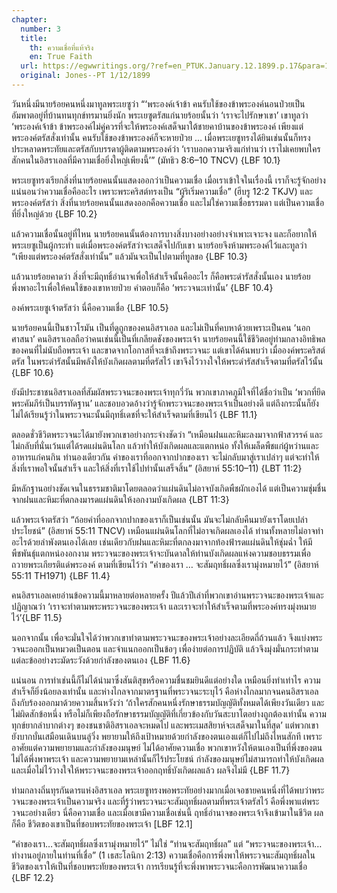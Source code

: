 ```yaml
---
chapter:
  number: 3
  title:
    th: ความเชื่อที่แท้จริง
    en: True Faith
  url: https://egwwritings.org/?ref=en_PTUK.January.12.1899.p.17&para=1183.3
  original: Jones--PT 1/12/1899
---
```


วันหนึ่งมีนายร้อยคนหนึ่งมาทูลพระเยซูว่า “‘พระองค์เจ้าข้า คนรับใช้ของข้าพระองค์นอนป่วยเป็นอัมพาตอยู่ที่บ้านทนทุกข์ทรมานยิ่งนัก พระเยซูตรัสแก่นายร้อยนั้นว่า ‘เราจะไปรักษาเขา’ เขาทูลว่า ‘พระองค์เจ้าข้า ข้าพระองค์ไม่คู่ควรที่จะให้พระองค์เสด็จมาใต้ชายคาบ้านของข้าพระองค์ เพียงแต่พระองค์ตรัสสั่งเท่านั้น คนรับใช้ของข้าพระองค์ก็จะหายป่วย … เมื่อพระเยซูทรงได้ยินเช่นนั้นก็ทรงประหลาดพระทัยและตรัสกับบรรดาผู้ติดตามพระองค์ว่า ‘เราบอกความจริงแก่ท่านว่า เราไม่เคยพบใครสักคนในอิสราเอลที่มีความเชื่อยิ่งใหญ่เพียงนี้’” (มัทธิว 8:6–10 TNCV) {LBF 10.1}

พระเยซูทรงเรียกสิ่งที่นายร้อยคนนั้นแสดงออกว่าเป็นความเชื่อ เมื่อเราเข้าใจในเรื่องนี้ เราก็จะรู้จักอย่างแน่นอนว่าความเชื่อคืออะไร เพราะพระคริสต์ทรงเป็น “ผู้ริเริ่มความเชื่อ” (ฮีบรู 12:2 TKJV) และพระองค์ตรัสว่า สิ่งที่นายร้อยคนนั้นแสดงออกคือความเชื่อ และไม่ใช่ความเชื่อธรรมดา แต่เป็นความเชื่อที่ยิ่งใหญ่ด้วย {LBF 10.2}

แล้วความเชื่อนั้นอยู่ที่ไหน นายร้อยคนนั้นต้องการบางสิ่งบางอย่างอย่างจำเพาะเจาะจง และก็อยากให้พระเยซูเป็นผู้กระทำ แต่เมื่อพระองค์ตรัสว่าจะเสด็จไปกับเขา นายร้อยจึงห้ามพระองค์ไว้และทูลว่า “เพียงแต่พระองค์ตรัสสั่งเท่านั้น” แล้วมันจะเป็นไปตามที่ทูลขอ {LBF 10.3}

แล้วนายร้อยคาดว่า สิ่งที่จะมีฤทธิ์อำนาจเพื่อให้สำเร็จนั้นคืออะไร ก็คือพระดำรัสสั่งนั้นเอง นายร้อยพึ่งพาอะไรเพื่อให้คนใช้ของเขาหายป่วย คำตอบก็คือ ‘พระวจนะเท่านั้น’ {LBF 10.4}

องค์พระเยซูเจ้าตรัสว่า นี่คือความเชื่อ {LBF 10.5}

นายร้อยคนนี้เป็นชาวโรมัน เป็นที่ดูถูกของคนอิสราเอล และไม่เป็นที่คบหาด้วยเพราะเป็นคน ‘นอกศาสนา’ คนอิสราเอลถือว่าคนเช่นนี้เป็นที่เกลียดชังของพระเจ้า นายร้อยคนนี้ใช้ชีวิตอยู่ท่ามกลางอิทธิพลของคนที่ไม่นับถือพระเจ้า และขาดจากโอกาสที่จะเข้าถึงพระวจนะ แต่เขาได้ค้นพบว่า เมื่อองค์พระคริสต์ตรัส ในพระดำรัสนั้นมีพลังให้บังเกิดผลตามที่ตรัสไว้ เขาจึงไว้วางใจให้พระดำรัสสำเร็จตามที่ตรัสไว้นั้น {LBF 10.6}

ยังมีประชาชนอิสราเอลที่สัมผัสพระวจนะของพระเจ้าทุกวี่วัน พวกเขาภาคภูมิใจที่ได้ชื่อว่าเป็น ‘พวกที่ยึดพระคัมภีร์เป็นบรรทัดฐาน’ และชอบอวดอ้างว่ารู้จักพระวจนะของพระเจ้าเป็นอย่างดี แต่ถึงกระนั้นก็ยังไม่ได้เรียนรู้ว่าในพระวจนะนั้นมีฤทธิ์เดชที่จะให้สำเร็จตามที่เขียนไว้ {LBF 11.1}

ตลอดชั่วชีวิตพระวจนะได้มายังพวกเขาอย่างกระจ่างชัดว่า “เหมือนฝนและหิมะลงมาจากฟ้าสวรรค์ และไม่กลับที่นั่นเว้นแต่ได้รดแผ่นดินโลก แล้วทำให้บังเกิดผลและแตกหน่อ ทั้งให้เมล็ดพืชแก่ผู้หว่านและอาหารแก่คนกิน ทำนองเดียวกัน คำของเราที่ออกจากปากของเรา จะไม่กลับมาสู่เราเปล่าๆ แต่จะทำให้สิ่งที่เราพอใจนั้นสำเร็จ และให้สิ่งที่เราใช้ไปทำนั้นเสร็จสิ้น” (อิสยาห์ 55:10–11) {LBT 11:2}

มีหลักฐานอย่างชัดเจนในธรรมชาติมาโดยตลอดว่าแผ่นดินไม่อาจบังเกิดพืชผักเองได้ แต่เป็นความชุ่มชื่นจากฝนและหิมะที่ตกลงมารดแผ่นดินให้งอกงามบังเกิดผล {LBT 11:3}

แล้วพระเจ้าตรัสว่า “ถ้อยคำที่ออกจากปากของเราก็เป็นเช่นนั้น มันจะไม่กลับคืนมายังเราโดยเปล่าประโยชน์” (อิสยาห์ 55:11 TNCV) เหมือนแผ่นดินโลกที่ไม่อาจเกิดผลเองได้ ท่านทั้งหลายไม่อาจทำอะไรด้วยลำพังตนเองได้เลย เช่นเดียวกับฝนและหิมะที่ตกลงมาจากท้องฟ้ารดแผ่นดินให้ชุ่มฉ่ำ ให้มีพืชพันธุ์แตกหน่องอกงาม พระวจนะของพระเจ้าจะบันดาลให้ท่านบังเกิดผลแห่งความชอบธรรมเพื่อถวายพระเกียรติแด่พระองค์ ตามที่เขียนไว้ว่า “คำของเรา … จะสัมฤทธิ์ผลซึ่งเรามุ่งหมายไว้” (อิสยาห์ 55:11 TH1971) {LBF 11.4}

คนอิสราเอลเคยอ่านข้อความนี้มาหลายต่อหลายครั้ง ปีแล้วปีเล่าที่พวกเขาอ่านพระวจนะของพระเจ้าและปฏิญาณว่า ‘เราจะทำตามพระพระวจนะของพระเจ้า และเราจะทำให้สำเร็จตามที่พระองค์ทรงมุ่งหมายไว้’{LBF 11.5}

นอกจากนั้น เพื่อจะมั่นใจได้ว่าพวกเขาทำตามพระวจนะของพระเจ้าอย่างละเอียดถี่ถ้วนแล้ว จึงแบ่งพระวจนะออกเป็นหมวดเป็นตอน และจำแนกออกเป็นข้อๆ เพื่อง่ายต่อการปฏิบัติ แล้วจึงมุ่งมั่นกระทำตามแต่ละข้ออย่างระมัดระวังด้วยกำลังของตนเอง {LBF 11.6}

แน่นอน การทำเช่นนี้ก็ไม่ได้นำมาซึ่งสันติสุขหรือความชื่นชมยินดีแต่อย่างใด เหมือนยิ่งทำเท่าไร ความสำเร็จก็ยิ่งน้อยลงเท่านั้น และห่างไกลจากมาตรฐานที่พระวจนะระบุไว้ คือห่างไกลมากจนคนอิสราเอลถึงกับร้องออกมาด้วยความสิ้นหวังว่า ‘ถ้าใครสักคนหนึ่งรักษาธรรมบัญญัติทั้งหมดได้เพียงวันเดียว และไม่ผิดสักข้อหนึ่ง หรือไม่ก็เพียงถือรักษาธรรมบัญญัติที่เกี่ยวข้องกับวันสะบาโตอย่างถูกต้องเท่านั้น ความทุกข์ยากลำบากต่างๆ ของชนชาติอิสราเอลจะหมดไป และพระเมสสิยาห์จะเสด็จมาในที่สุด’ แต่พวกเขายังบากบั่นเสมือนเดินบนลู่วิ่ง พยายามให้ถึงเป้าหมายด้วยกำลังของตนเองแต่ก็ไปไม่ถึงไหนสักที เพราะอาศัยแต่ความพยายามและกำลังของมนุษย์ ไม่ได้อาศัยความเชื่อ พวกเขาหวังให้ตนเองเป็นที่พึ่งของตน ไม่ได้พึ่งพาพระเจ้า และความพยายามเหล่านั้นก็ไร้ประโยชน์ กำลังของมนุษย์ไม่สามารถทำให้บังเกิดผล และเมื่อไม่ไว้วางใจให้พระวจนะของพระเจ้าออกฤทธิ์บังเกิดผลแล้ว ผลจึงไม่มี {LBF 11.7}

ท่ามกลางถิ่นทุรกันดารแห่งอิสราเอล พระเยซูทรงพอพระทัยอย่างมากเมื่อเจอชายคนหนึ่งที่ได้พบว่าพระวจนะของพระเจ้าเป็นความจริง และที่รู้ว่าพระวจนะจะสัมฤทธิ์ผลตามที่พระเจ้าตรัสไว้ คือพึ่งพาแต่พระวจนะอย่างเดียว นี่คือความเชื่อ และเมื่อเขามีความเชื่อเช่นนี้ ฤทธิ์อำนาจของพระเจ้าจึงเข้ามาในชีวิต ผลก็คือ ชีวิตของเขาเป็นที่ชอบพระทัยของพระเจ้า [LBF 12.1]

“คำของเรา…จะสัมฤทธิ์ผลซึ่งเรามุ่งหมายไว้” ไม่ใช่ “ท่านจะสัมฤทธิ์ผล” แต่ “พระวจนะของพระเจ้า…ทำงานอยู่ภายในท่านที่เชื่อ” (1 เธสะโลนิกา 2:13) ความเชื่อคือการพึ่งพาให้พระวจนะสัมฤทธิ์ผลในชีวิตของเราให้เป็นที่ชอบพระทัยของพระเจ้า การเรียนรู้ที่จะพึ่งพาพระวจนะคือการพัฒนาความเชื่อ {LBF 12.2}
